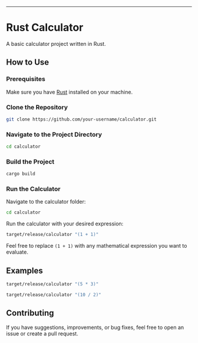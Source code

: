 

---

# Rust Calculator

A basic calculator project written in Rust.

## How to Use

### Prerequisites

Make sure you have [Rust](https://www.rust-lang.org/learn/get-started) installed on your machine.

### Clone the Repository

```bash
git clone https://github.com/your-username/calculator.git
```

### Navigate to the Project Directory

```bash
cd calculator
```

### Build the Project

```bash
cargo build
```

### Run the Calculator

Navigate to the calculator folder:

```bash
cd calculator
```

Run the calculator with your desired expression:

```bash
target/release/calculator "(1 + 1)"
```

Feel free to replace `(1 + 1)` with any mathematical expression you want to evaluate.

## Examples

```bash
target/release/calculator "(5 * 3)"
```

```bash
target/release/calculator "(10 / 2)"
```

## Contributing

If you have suggestions, improvements, or bug fixes, feel free to open an issue or create a pull request.

